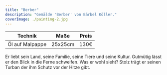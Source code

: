 ```yaml
---
title: "Berber"
description: "Gemälde 'Berber' von Bärbel Köller."
coverImage: ./painting-2.jpg
---
```


| Technik         | Maße    | Preis |
|-----------------|---------|-------|
| Öl auf Malpappe | 25x25cm | 130€  |


Er liebt sein Land, seine Familie, seine Tiere und seine Kultur. Gutmütig lässt er den Blick in die Ferne schweifen. Was er wohl sieht? Stolz trägt er seinen Turban der ihm Schutz vor der Hitze gibt. 